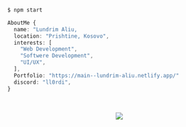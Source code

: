 
<p align="center">
  <img src="https://komarev.com/ghpvc/?username=Lundrim23" alt="" />
</p>

```php
$ npm start
```


```ts
AboutMe {
  name: "Lundrim Aliu,
  location: "Prishtine, Kosovo",
  interests: [
    "Web Development",
    "Softwere Development",
    "UI/UX",
  ],
  Portfolio: "https://main--lundrim-aliu.netlify.app/"
  discord: "ll0rdi",
}
```

<br />

<p align="center">
  <a href="https://main--lundrim-aliu.netlify.app/">
    <img src="https://skillicons.dev/icons?i=git,github,cs,dotnet,js,ts,react,redux,nextjs,tailwind,materialui,sass,nodejs,mongodb,&coding=cute" />
  </a>
</p>

<p align="center" height="300">
  <img src="https://spotify-github-profile.vercel.app/api/view.svg?uid=eq9nz5nac5jmxkvlr6oyqi5dw&redirect=true][https://spotify-github-profile.vercel.app/api/view.svg?uid=eq9nz5nac5jmxkvlr6oyqi5dw&cover_image=true&theme=default&show_offline=true&background_color=121212&interchange=true" alt="" />
</p>
